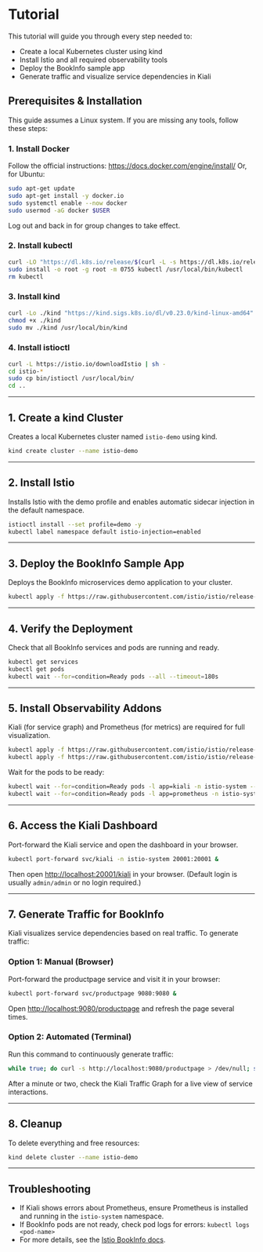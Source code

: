 # Tutorial 

This tutorial will guide you through every step needed to:
- Create a local Kubernetes cluster using kind
- Install Istio and all required observability tools
- Deploy the BookInfo sample app
- Generate traffic and visualize service dependencies in Kiali

## Prerequisites & Installation
This guide assumes a Linux system. If you are missing any tools, follow these steps:

### 1. Install Docker
Follow the official instructions: https://docs.docker.com/engine/install/
Or, for Ubuntu:
```sh
sudo apt-get update
sudo apt-get install -y docker.io
sudo systemctl enable --now docker
sudo usermod -aG docker $USER
```
Log out and back in for group changes to take effect.

### 2. Install kubectl
```sh
curl -LO "https://dl.k8s.io/release/$(curl -L -s https://dl.k8s.io/release/stable.txt)/bin/linux/amd64/kubectl"
sudo install -o root -g root -m 0755 kubectl /usr/local/bin/kubectl
rm kubectl
```

### 3. Install kind
```sh
curl -Lo ./kind "https://kind.sigs.k8s.io/dl/v0.23.0/kind-linux-amd64"
chmod +x ./kind
sudo mv ./kind /usr/local/bin/kind
```

### 4. Install istioctl
```sh
curl -L https://istio.io/downloadIstio | sh -
cd istio-*
sudo cp bin/istioctl /usr/local/bin/
cd ..
```

---

## 1. Create a kind Cluster
Creates a local Kubernetes cluster named `istio-demo` using kind.
```sh
kind create cluster --name istio-demo
```

---

## 2. Install Istio
Installs Istio with the demo profile and enables automatic sidecar injection in the default namespace.
```sh
istioctl install --set profile=demo -y
kubectl label namespace default istio-injection=enabled
```

---

## 3. Deploy the BookInfo Sample App
Deploys the BookInfo microservices demo application to your cluster.
```sh
kubectl apply -f https://raw.githubusercontent.com/istio/istio/release-1.26/samples/bookinfo/platform/kube/bookinfo.yaml
```

---

## 4. Verify the Deployment
Check that all BookInfo services and pods are running and ready.
```sh
kubectl get services
kubectl get pods
kubectl wait --for=condition=Ready pods --all --timeout=180s
```

---

## 5. Install Observability Addons
Kiali (for service graph) and Prometheus (for metrics) are required for full visualization.
```sh
kubectl apply -f https://raw.githubusercontent.com/istio/istio/release-1.26/samples/addons/kiali.yaml
kubectl apply -f https://raw.githubusercontent.com/istio/istio/release-1.26/samples/addons/prometheus.yaml
```
Wait for the pods to be ready:
```sh
kubectl wait --for=condition=Ready pods -l app=kiali -n istio-system --timeout=120s
kubectl wait --for=condition=Ready pods -l app=prometheus -n istio-system --timeout=120s
```

---

## 6. Access the Kiali Dashboard
Port-forward the Kiali service and open the dashboard in your browser.
```sh
kubectl port-forward svc/kiali -n istio-system 20001:20001 &
```
Then open [http://localhost:20001/kiali](http://localhost:20001/kiali) in your browser. (Default login is usually `admin/admin` or no login required.)

---

## 7. Generate Traffic for BookInfo
Kiali visualizes service dependencies based on real traffic. To generate traffic:

### Option 1: Manual (Browser)
Port-forward the productpage service and visit it in your browser:
```sh
kubectl port-forward svc/productpage 9080:9080 &
```
Open [http://localhost:9080/productpage](http://localhost:9080/productpage) and refresh the page several times.

### Option 2: Automated (Terminal)
Run this command to continuously generate traffic:
```sh
while true; do curl -s http://localhost:9080/productpage > /dev/null; sleep 1; done
```

After a minute or two, check the Kiali Traffic Graph for a live view of service interactions.

---

## 8. Cleanup
To delete everything and free resources:
```sh
kind delete cluster --name istio-demo
```

---

## Troubleshooting
- If Kiali shows errors about Prometheus, ensure Prometheus is installed and running in the `istio-system` namespace.
- If BookInfo pods are not ready, check pod logs for errors: `kubectl logs <pod-name>`
- For more details, see the [Istio BookInfo docs](https://istio.io/latest/docs/examples/bookinfo/).

